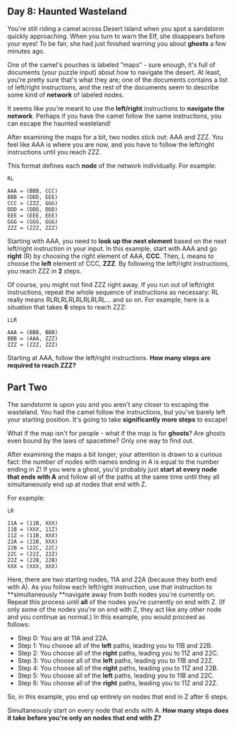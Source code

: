 ## Day 8: Haunted Wasteland
You're still riding a camel across Desert Island when you spot a sandstorm quickly approaching. When you turn to warn the Elf, she disappears before your eyes! To be fair, she had just finished warning you about **ghosts** a few minutes ago.

One of the camel's pouches is labeled "maps" - sure enough, it's full of documents (your puzzle input) about how to navigate the desert. At least, you're pretty sure that's what they are; one of the documents contains a list of left/right instructions, and the rest of the documents seem to describe some kind of **network** of labeled nodes.

It seems like you're meant to use the **left/right** instructions to **navigate the network**. Perhaps if you have the camel follow the same instructions, you can escape the haunted wasteland!

After examining the maps for a bit, two nodes stick out: AAA and ZZZ. You feel like AAA is where you are now, and you have to follow the left/right instructions until you reach ZZZ.

This format defines each **node** of the network individually. For example:

```
RL

AAA = (BBB, CCC)
BBB = (DDD, EEE)
CCC = (ZZZ, GGG)
DDD = (DDD, DDD)
EEE = (EEE, EEE)
GGG = (GGG, GGG)
ZZZ = (ZZZ, ZZZ)
```

Starting with AAA, you need to **look up the next element** based on the next left/right instruction in your input. In this example, start with AAA and go **right** (R) by choosing the right element of AAA, **CCC**. Then, L means to choose the **left** element of CCC, **ZZZ**. By following the left/right instructions, you reach ZZZ in **2** steps.

Of course, you might not find ZZZ right away. If you run out of left/right instructions, repeat the whole sequence of instructions as necessary: RL really means RLRLRLRLRLRLRLRL... and so on. For example, here is a situation that takes **6** steps to reach ZZZ:

```
LLR

AAA = (BBB, BBB)
BBB = (AAA, ZZZ)
ZZZ = (ZZZ, ZZZ)
```

Starting at AAA, follow the left/right instructions. **How many steps are required to reach ZZZ?**

## Part Two
The sandstorm is upon you and you aren't any closer to escaping the wasteland. You had the camel follow the instructions, but you've barely left your starting position. It's going to take **significantly more steps** to escape!

What if the map isn't for people - what if the map is for **ghosts**? Are ghosts even bound by the laws of spacetime? Only one way to find out.

After examining the maps a bit longer, your attention is drawn to a curious fact: the number of nodes with names ending in A is equal to the number ending in Z! If you were a ghost, you'd probably just **start at every node that ends with A** and follow all of the paths at the same time until they all simultaneously end up at nodes that end with Z.

For example:

```
LR

11A = (11B, XXX)
11B = (XXX, 11Z)
11Z = (11B, XXX)
22A = (22B, XXX)
22B = (22C, 22C)
22C = (22Z, 22Z)
22Z = (22B, 22B)
XXX = (XXX, XXX)
```

Here, there are two starting nodes, 11A and 22A (because they both end with A). As you follow each left/right instruction, use that instruction to **simultaneously **navigate away from both nodes you're currently on. Repeat this process until **all** of the nodes you're currently on end with Z. (If only some of the nodes you're on end with Z, they act like any other node and you continue as normal.) In this example, you would proceed as follows:

- Step 0: You are at 11A and 22A.
- Step 1: You choose all of the **left** paths, leading you to 11B and 22B.
- Step 2: You choose all of the **right** paths, leading you to 11Z and 22C.
- Step 3: You choose all of the **left** paths, leading you to 11B and 22Z.
- Step 4: You choose all of the **right** paths, leading you to 11Z and 22B.
- Step 5: You choose all of the **left** paths, leading you to 11B and 22C.
- Step 6: You choose all of the **right** paths, leading you to 11Z and 22Z.

So, in this example, you end up entirely on nodes that end in Z after 6 steps.

Simultaneously start on every node that ends with A. **How many steps does it take before you're only on nodes that end with Z?**
